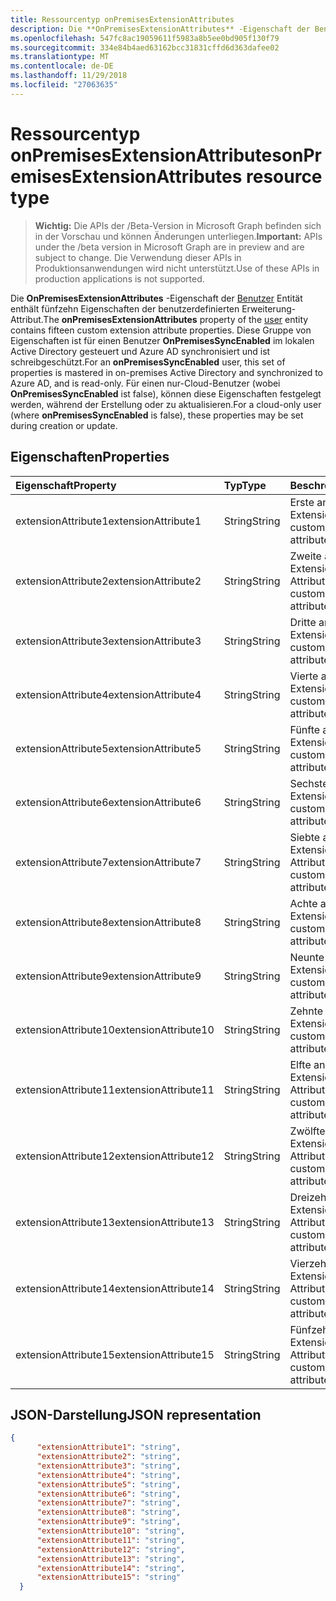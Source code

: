 ```yaml
---
title: Ressourcentyp onPremisesExtensionAttributes
description: Die **OnPremisesExtensionAttributes** -Eigenschaft der Benutzerentität enthält fünfzehn Eigenschaften der benutzerdefinierten Erweiterung-Attribut. Diese Gruppe von Eigenschaften ist für einen Benutzer **OnPremisesSyncEnabled** im lokalen Active Directory gesteuert und Azure AD synchronisiert und ist schreibgeschützt. Für einen nur-Cloud-Benutzer (wobei **OnPremisesSyncEnabled** ist false), können diese Eigenschaften festgelegt werden, während der Erstellung oder zu aktualisieren.
ms.openlocfilehash: 547fc8ac19059611f5983a8b5ee0bd905f130f79
ms.sourcegitcommit: 334e84b4aed63162bcc31831cffd6d363dafee02
ms.translationtype: MT
ms.contentlocale: de-DE
ms.lasthandoff: 11/29/2018
ms.locfileid: "27063635"
---
```

# <a name="onpremisesextensionattributes-resource-type"></a><span data-ttu-id="7b0a8-105">Ressourcentyp onPremisesExtensionAttributes</span><span class="sxs-lookup"><span data-stu-id="7b0a8-105">onPremisesExtensionAttributes resource type</span></span>

> <span data-ttu-id="7b0a8-106">**Wichtig:** Die APIs der /Beta-Version in Microsoft Graph befinden sich in der Vorschau und können Änderungen unterliegen.</span><span class="sxs-lookup"><span data-stu-id="7b0a8-106">**Important:** APIs under the /beta version in Microsoft Graph are in preview and are subject to change.</span></span> <span data-ttu-id="7b0a8-107">Die Verwendung dieser APIs in Produktionsanwendungen wird nicht unterstützt.</span><span class="sxs-lookup"><span data-stu-id="7b0a8-107">Use of these APIs in production applications is not supported.</span></span>

<span data-ttu-id="7b0a8-108">Die **OnPremisesExtensionAttributes** -Eigenschaft der [Benutzer](user.md) Entität enthält fünfzehn Eigenschaften der benutzerdefinierten Erweiterung-Attribut.</span><span class="sxs-lookup"><span data-stu-id="7b0a8-108">The **onPremisesExtensionAttributes** property of the [user](user.md) entity contains fifteen custom extension attribute properties.</span></span> <span data-ttu-id="7b0a8-109">Diese Gruppe von Eigenschaften ist für einen Benutzer **OnPremisesSyncEnabled** im lokalen Active Directory gesteuert und Azure AD synchronisiert und ist schreibgeschützt.</span><span class="sxs-lookup"><span data-stu-id="7b0a8-109">For an **onPremisesSyncEnabled** user, this set of properties is mastered in on-premises Active Directory and synchronized to Azure AD, and is read-only.</span></span> <span data-ttu-id="7b0a8-110">Für einen nur-Cloud-Benutzer (wobei **OnPremisesSyncEnabled** ist false), können diese Eigenschaften festgelegt werden, während der Erstellung oder zu aktualisieren.</span><span class="sxs-lookup"><span data-stu-id="7b0a8-110">For a cloud-only user (where **onPremisesSyncEnabled** is false), these properties may be set during creation or update.</span></span>


## <a name="properties"></a><span data-ttu-id="7b0a8-111">Eigenschaften</span><span class="sxs-lookup"><span data-stu-id="7b0a8-111">Properties</span></span>
| <span data-ttu-id="7b0a8-112">Eigenschaft</span><span class="sxs-lookup"><span data-stu-id="7b0a8-112">Property</span></span>     | <span data-ttu-id="7b0a8-113">Typ</span><span class="sxs-lookup"><span data-stu-id="7b0a8-113">Type</span></span>   |<span data-ttu-id="7b0a8-114">Beschreibung</span><span class="sxs-lookup"><span data-stu-id="7b0a8-114">Description</span></span>|
|:---------------|:--------|:----------|
|<span data-ttu-id="7b0a8-115">extensionAttribute1</span><span class="sxs-lookup"><span data-stu-id="7b0a8-115">extensionAttribute1</span></span>|<span data-ttu-id="7b0a8-116">String</span><span class="sxs-lookup"><span data-stu-id="7b0a8-116">String</span></span>| <span data-ttu-id="7b0a8-117">Erste anpassbare Extension-Attribut.</span><span class="sxs-lookup"><span data-stu-id="7b0a8-117">First customizable extension attribute.</span></span> |
|<span data-ttu-id="7b0a8-118">extensionAttribute2</span><span class="sxs-lookup"><span data-stu-id="7b0a8-118">extensionAttribute2</span></span>|<span data-ttu-id="7b0a8-119">String</span><span class="sxs-lookup"><span data-stu-id="7b0a8-119">String</span></span>| <span data-ttu-id="7b0a8-120">Zweite anpassbare Extension-Attribut.</span><span class="sxs-lookup"><span data-stu-id="7b0a8-120">Second customizable extension attribute.</span></span> |
|<span data-ttu-id="7b0a8-121">extensionAttribute3</span><span class="sxs-lookup"><span data-stu-id="7b0a8-121">extensionAttribute3</span></span>|<span data-ttu-id="7b0a8-122">String</span><span class="sxs-lookup"><span data-stu-id="7b0a8-122">String</span></span>| <span data-ttu-id="7b0a8-123">Dritte anpassbare Extension-Attribut.</span><span class="sxs-lookup"><span data-stu-id="7b0a8-123">Third customizable extension attribute.</span></span> |
|<span data-ttu-id="7b0a8-124">extensionAttribute4</span><span class="sxs-lookup"><span data-stu-id="7b0a8-124">extensionAttribute4</span></span>|<span data-ttu-id="7b0a8-125">String</span><span class="sxs-lookup"><span data-stu-id="7b0a8-125">String</span></span>| <span data-ttu-id="7b0a8-126">Vierte anpassbare Extension-Attribut.</span><span class="sxs-lookup"><span data-stu-id="7b0a8-126">Fourth customizable extension attribute.</span></span> |
|<span data-ttu-id="7b0a8-127">extensionAttribute5</span><span class="sxs-lookup"><span data-stu-id="7b0a8-127">extensionAttribute5</span></span>|<span data-ttu-id="7b0a8-128">String</span><span class="sxs-lookup"><span data-stu-id="7b0a8-128">String</span></span>| <span data-ttu-id="7b0a8-129">Fünfte anpassbare Extension-Attribut.</span><span class="sxs-lookup"><span data-stu-id="7b0a8-129">Fifth customizable extension attribute.</span></span> |
|<span data-ttu-id="7b0a8-130">extensionAttribute6</span><span class="sxs-lookup"><span data-stu-id="7b0a8-130">extensionAttribute6</span></span>|<span data-ttu-id="7b0a8-131">String</span><span class="sxs-lookup"><span data-stu-id="7b0a8-131">String</span></span>| <span data-ttu-id="7b0a8-132">Sechste anpassbare Extension-Attribut.</span><span class="sxs-lookup"><span data-stu-id="7b0a8-132">Sixth customizable extension attribute.</span></span> |
|<span data-ttu-id="7b0a8-133">extensionAttribute7</span><span class="sxs-lookup"><span data-stu-id="7b0a8-133">extensionAttribute7</span></span>|<span data-ttu-id="7b0a8-134">String</span><span class="sxs-lookup"><span data-stu-id="7b0a8-134">String</span></span>| <span data-ttu-id="7b0a8-135">Siebte anpassbare Extension-Attribut.</span><span class="sxs-lookup"><span data-stu-id="7b0a8-135">Seventh customizable extension attribute.</span></span> |
|<span data-ttu-id="7b0a8-136">extensionAttribute8</span><span class="sxs-lookup"><span data-stu-id="7b0a8-136">extensionAttribute8</span></span>|<span data-ttu-id="7b0a8-137">String</span><span class="sxs-lookup"><span data-stu-id="7b0a8-137">String</span></span>| <span data-ttu-id="7b0a8-138">Achte anpassbare Extension-Attribut.</span><span class="sxs-lookup"><span data-stu-id="7b0a8-138">Eighth customizable extension attribute.</span></span> |
|<span data-ttu-id="7b0a8-139">extensionAttribute9</span><span class="sxs-lookup"><span data-stu-id="7b0a8-139">extensionAttribute9</span></span>|<span data-ttu-id="7b0a8-140">String</span><span class="sxs-lookup"><span data-stu-id="7b0a8-140">String</span></span>| <span data-ttu-id="7b0a8-141">Neunte anpassbare Extension-Attribut.</span><span class="sxs-lookup"><span data-stu-id="7b0a8-141">Ninth customizable extension attribute.</span></span> |
|<span data-ttu-id="7b0a8-142">extensionAttribute10</span><span class="sxs-lookup"><span data-stu-id="7b0a8-142">extensionAttribute10</span></span>|<span data-ttu-id="7b0a8-143">String</span><span class="sxs-lookup"><span data-stu-id="7b0a8-143">String</span></span>| <span data-ttu-id="7b0a8-144">Zehnte anpassbare Extension-Attribut.</span><span class="sxs-lookup"><span data-stu-id="7b0a8-144">Tenth customizable extension attribute.</span></span> |
|<span data-ttu-id="7b0a8-145">extensionAttribute11</span><span class="sxs-lookup"><span data-stu-id="7b0a8-145">extensionAttribute11</span></span>|<span data-ttu-id="7b0a8-146">String</span><span class="sxs-lookup"><span data-stu-id="7b0a8-146">String</span></span>| <span data-ttu-id="7b0a8-147">Elfte anpassbare Extension-Attribut.</span><span class="sxs-lookup"><span data-stu-id="7b0a8-147">Eleventh customizable extension attribute.</span></span> |
|<span data-ttu-id="7b0a8-148">extensionAttribute12</span><span class="sxs-lookup"><span data-stu-id="7b0a8-148">extensionAttribute12</span></span>|<span data-ttu-id="7b0a8-149">String</span><span class="sxs-lookup"><span data-stu-id="7b0a8-149">String</span></span>| <span data-ttu-id="7b0a8-150">Zwölfte anpassbarer Extension-Attribut.</span><span class="sxs-lookup"><span data-stu-id="7b0a8-150">Twelfth customizable extension attribute.</span></span> |
|<span data-ttu-id="7b0a8-151">extensionAttribute13</span><span class="sxs-lookup"><span data-stu-id="7b0a8-151">extensionAttribute13</span></span>|<span data-ttu-id="7b0a8-152">String</span><span class="sxs-lookup"><span data-stu-id="7b0a8-152">String</span></span>| <span data-ttu-id="7b0a8-153">Dreizehnte anpassbare Extension-Attribut.</span><span class="sxs-lookup"><span data-stu-id="7b0a8-153">Thirteenth customizable extension attribute.</span></span> |
|<span data-ttu-id="7b0a8-154">extensionAttribute14</span><span class="sxs-lookup"><span data-stu-id="7b0a8-154">extensionAttribute14</span></span>|<span data-ttu-id="7b0a8-155">String</span><span class="sxs-lookup"><span data-stu-id="7b0a8-155">String</span></span>| <span data-ttu-id="7b0a8-156">Vierzehnte anpassbare Extension-Attribut.</span><span class="sxs-lookup"><span data-stu-id="7b0a8-156">Fourteenth customizable extension attribute.</span></span> |
|<span data-ttu-id="7b0a8-157">extensionAttribute15</span><span class="sxs-lookup"><span data-stu-id="7b0a8-157">extensionAttribute15</span></span>|<span data-ttu-id="7b0a8-158">String</span><span class="sxs-lookup"><span data-stu-id="7b0a8-158">String</span></span>| <span data-ttu-id="7b0a8-159">Fünfzehnte anpassbare Extension-Attribut.</span><span class="sxs-lookup"><span data-stu-id="7b0a8-159">Fifteenth customizable extension attribute.</span></span> |

## <a name="json-representation"></a><span data-ttu-id="7b0a8-160">JSON-Darstellung</span><span class="sxs-lookup"><span data-stu-id="7b0a8-160">JSON representation</span></span>

<!-- {
  "blockType": "resource",
  "optionalProperties": [

  ],
  "@odata.type": "microsoft.graph.onPremisesExtensionAttributes"
}-->


```json
{
      "extensionAttribute1": "string",
      "extensionAttribute2": "string",
      "extensionAttribute3": "string",
      "extensionAttribute4": "string",
      "extensionAttribute5": "string",
      "extensionAttribute6": "string",
      "extensionAttribute7": "string",
      "extensionAttribute8": "string",
      "extensionAttribute9": "string",
      "extensionAttribute10": "string",
      "extensionAttribute11": "string",
      "extensionAttribute12": "string",
      "extensionAttribute13": "string",
      "extensionAttribute14": "string",
      "extensionAttribute15": "string"
  }

```


<!-- uuid: 8fcb5dbc-d5aa-4681-8e31-b001d5168d79
2015-10-25 14:57:30 UTC -->
<!-- {
  "type": "#page.annotation",
  "description": "onPremisesExtensionAttributes resource",
  "keywords": "",
  "section": "documentation",
  "tocPath": ""
}-->